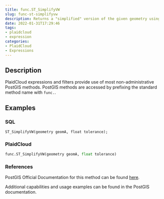 ```yaml
---
title: func.ST_SimplifyVW
slug: func-st-simplifyvw
description: Returns a "simplified" version of the given geometry using the Visvalingam-Whyatt algorithm
date: 2022-01-31T17:29:46
tags:
- plaidcloud
- expression
categories:
- PlaidCloud
- Expressions
---
```



## Description


PlaidCloud expressions and filters provide use of most non-administrative PostGIS methods. PostGIS methods are accessed by prefixing the standard method name with `func.`.



## Examples


### SQL



```
ST_SimplifyVW(geometry geomA, float tolerance);
```


### PlaidCloud



```python
func.ST_SimplifyVW(geometry geomA, float tolerance)
```


### References


PostGIS Official Documentation for this method can be found [here](https://postgis.net/docs/manual-3.1/ST_SimplifyVW.html).



Additional capabilities and usage examples can be found in the PostGIS documentation.

